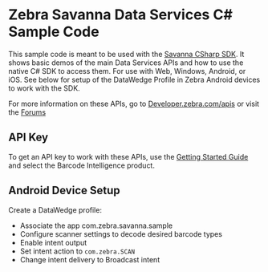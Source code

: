 Zebra Savanna Data Services C# Sample Code
==========================================

This sample code is meant to be used with the [Savanna CSharp SDK](https://github.com/Zebra/Savanna-CSharp-SDK).  It shows basic demos of the main Data Services APIs and how to use the native C# SDK to access them.  For use with Web, Windows, Android, or iOS.  See below for setup of the DataWedge Profile in Zebra Android devices to work with the SDK.

For more information on these APIs, go to [Developer.zebra.com/apis](https://developer.zebra.com/apis) or visit the [Forums](https://developer.zebra.com/forum/search?keys=&field_zebra_curated_tags_tid%5B%5D=273)

API Key
-------

To get an API key to work with these APIs, use the [Getting Started Guide](https://developer.zebra.com/gsg) and select the Barcode Intelligence product.  

Android Device Setup
--------------------

Create a DataWedge profile:

* Associate the app com.zebra.savanna.sample
* Configure scanner settings to decode desired barcode types
* Enable intent output
* Set intent action to `com.zebra.SCAN`
* Change intent delivery to Broadcast intent
